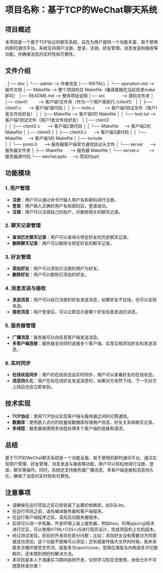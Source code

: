 # 项目名称：基于TCP的WeChat聊天系统

## 项目概述

本项目是一个基于TCP协议的聊天系统，旨在为用户提供一个功能丰富、易于使用的即时通讯平台。系统支持用户注册、登录、注销、好友管理、消息发送和接收等功能，并确保消息的实时性和可靠性。

## 文件介绍

.
│── doc
│   └── admin                     --> 作者信息
│── INSTALL
│   └── operation.md        --> 操作文档
│── Makefile                       --> 整个项目的总 Makefile（编译直接在当前目录make即可）
│── README.md                --> 整体项目说明
│── src                                 --> 源码文件夹
│   │── client1                     --> 客户端1文件夹（作为一个用户来执行./client1）
│   │   ├── client1.c            --> 客户端1源代码
│   │   ├── hello.c               --> 客户端1测试文件（用户1发文件给好友）
│   │   ├── Makefile           --> 客户端1的 Makefile
│   │   └── test.txt              --> 客户端1测试文件（用户1发文件给好友）
│   │── client2  
│   │   ├── client2.c            --> 客户端2源代码
│   │   └── Makefile            --> 客户端2的 Makefile
│   │── client3
│   │   ├── client3.c            --> 客户端3源代码
│   │   └── Makefile            --> 客户端3的 Makefile
│   │── include             
│   │   └── proto.h              --> 服务器客户端双方通信协议头文件
│   └── server                      --> 服务器文件夹
│       ├── Makefile              --> 服务器 Makefile
│       └── server.c               --> 服务器源代码
└── wechat.pptx                 --> 项目的ppt

## 功能模块

### 1. 用户管理

- **注册**：用户可以通过命令行输入用户名和密码进行注册。
- **登录**：用户输入正确的用户名和密码后，登录成功。
- **注销**：用户可以注销自己的账户，并删除相关的聊天记录。

### 2. 聊天记录管理

- **查询历史聊天记录**：用户可以查询与特定好友的历史聊天记录。
- **删除聊天记录**：用户可以删除与特定好友的聊天记录。

### 3. 好友管理

- **添加好友**：用户可以添加已注册的用户为好友。
- **删除好友**：用户可以删除已添加的好友。

### 4. 消息发送与接收

- **发送消息**：用户可以给已注册的好友发送消息，如果好友不在线，也可以支持发送。
- **接收消息**：用户登录后，可以立即显示是哪个好友给我发送的消息。

### 5. 服务器管理

- **广播消息**：服务器可以向任意客户端发送消息。
- **多客户端连接**：服务器支持同时连接多个客户端，实现互相添加好友和发送消息。

### 6. 实时同步

- **在线状态同步**：用户的在线状态会实时同步，用户可以查看好友的在线状态。
- **消息持久化**：用户在给在线好友发送消息时，如果对方突然下线，下一次对方上线后也会立即收到。

## 技术实现

- **TCP协议**：使用TCP协议实现客户端与服务器之间的可靠通信。
- **数据库**：使用嵌入式内的轻量级数据库存储用户信息、好友关系和聊天记录。
- **多线程**：服务器端使用多线程处理多个客户端的连接和请求。

## 总结

基于TCP的WeChat聊天系统是一个功能全面、易于使用的即时通讯平台。通过实现用户管理、好友管理、消息发送与接收等功能，用户可以轻松地进行注册、登录、聊天等操作。同时，系统还支持服务器广播消息、多客户端连接和消息持久化，确保了消息的实时性和可靠性。

## 注意事项

- 请确保在运行项目之前已经安装了必要的依赖库，如SQLite。
- 在运行项目之前，请先编译服务器和客户端程序。
- 在运行客户端程序之前，请先启动服务器程序。
- 后续可以进一步拓展，开发环境上装上服务器，例如boa，利用ajax/cgi技术进行交互，可以使用HTML+CSS+JS进行网页设计，完成项目的上位机版本。
- 经过测试发现，目前的开发存在部分问题；比如：添加好友没有需要对方同意就成功添加，这个功能不困难可以添加；还有就是传输大文件的时候，我未采取多次循环接受文件流，就是多次open/close，觉得应用层与内核层多次切换耗时，还未想到很好的解决方法。
- 本项目是本人于海康实习期间自研开发，仅供学习和交流使用，未经允许不可随意转发抄袭！